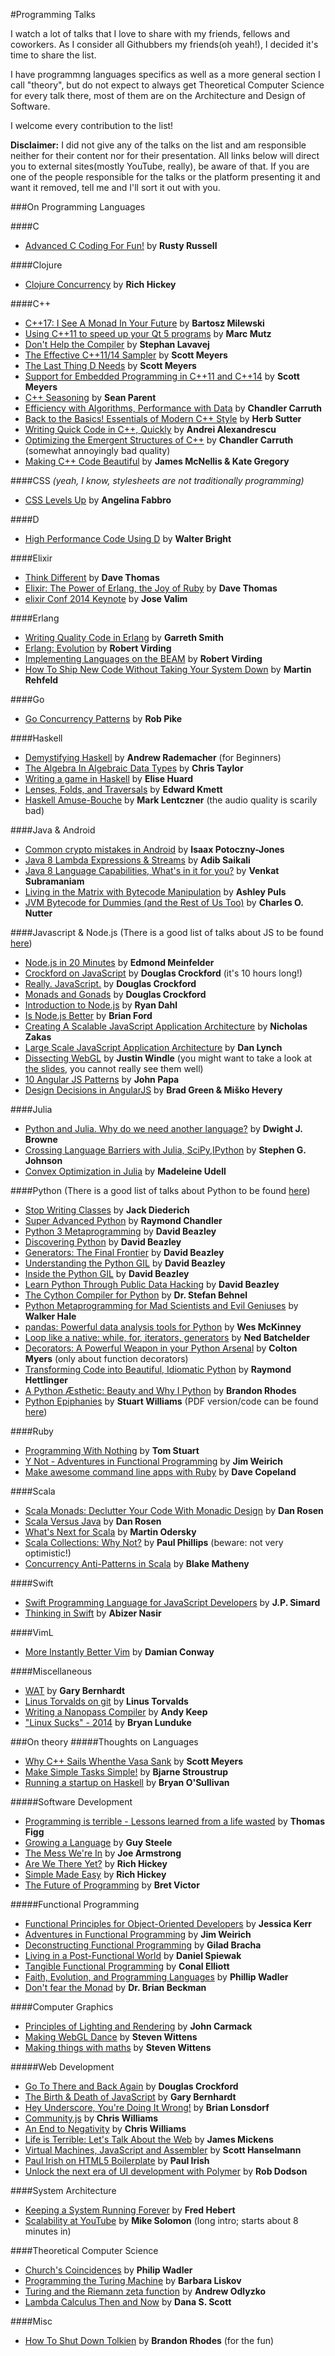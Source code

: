 #Programming Talks

I watch a lot of talks that I love to share with my friends, fellows and coworkers.
As I consider all Githubbers my friends(oh yeah!), I decided it's time to share the
list.

I have programmng languages specifics as well as a more general section I call "theory",
but do not expect to always get Theoretical Computer Science for every talk there,
most of them are on the Architecture and Design of Software.

I welcome every contribution to the list!

**Disclaimer:** I did not give any of the talks on the list and am responsible neither
for their content nor for their presentation. All links below will direct you to
external sites(mostly YouTube, really), be aware of that. If you are one of the people
responsible for the talks or the platform presenting it and want it removed,
tell me and I'll sort it out with you.

###On Programming Languages

####C
* [Advanced C Coding For Fun!](https://www.youtube.com/watch?v=BEQ3sRakIs0) by **Rusty Russell**

####Clojure
* [Clojure Concurrency](https://www.youtube.com/watch?v=dGVqrGmwOAw) by **Rich Hickey**

####C++
* [C++17: I See A Monad In Your Future](https://www.youtube.com/watch?v=BFnhhPehpKw) by **Bartosz Milewski**
* [Using C++11 to speed up your Qt 5 programs](http://www.youtube.com/watch?v=sajBj_eiH10) by **Marc Mutz**
* [Don't Help the Compiler](https://www.youtube.com/watch?v=AKtHxKJRwp4) by **Stephan Lavavej**
* [The Effective C++11/14 Sampler](http://channel9.msdn.com/Events/GoingNative/2013/An-Effective-Cpp11-14-Sampler) by **Scott Meyers**
* [The Last Thing D Needs](https://www.youtube.com/watch?v=48kP_Ssg2eY) by **Scott Meyers**
* [Support for Embedded Programming in C++11 and C++14](https://www.youtube.com/watch?v=J-tA17slViE) by **Scott Meyers**
* [C++ Seasoning](http://channel9.msdn.com/Events/GoingNative/2013/Cpp-Seasoning) by **Sean Parent**
* [Efficiency with Algorithms, Performance with Data](https://www.youtube.com/watch?v=fHNmRkzxHWs) by **Chandler Carruth**
* [Back to the Basics! Essentials of Modern C++ Style](https://www.youtube.com/watch?v=xnqTKD8uD64) by **Herb Sutter**
* [Writing Quick Code in C++, Quickly](https://www.youtube.com/watch?v=ea5DiCg8HOY) by **Andrei Alexandrescu**
* [Optimizing the Emergent Structures of C++](https://www.youtube.com/watch?v=eR34r7HOU14) by **Chandler Carruth** (somewhat annoyingly bad quality)
* [Making C++ Code Beautiful](https://www.youtube.com/watch?v=BiYliKliFvs) by **James McNellis & Kate Gregory**

####CSS 
*(yeah, I know, stylesheets are not traditionally programming)*
* [CSS Levels Up](https://www.youtube.com/watch?v=UpVj5azI-iI) by **Angelina Fabbro**

####D
* [High Performance Code Using D](https://www.youtube.com/watch?v=eh8WETRT7q4) by **Walter Bright**

####Elixir
* [Think Different](http://www.confreaks.com/videos/4119-elixirconf2014-opening-keynote-think-different) by **Dave Thomas**
* [Elixir: The Power of Erlang, the Joy of Ruby](https://www.youtube.com/watch?v=lww1aZ-ldz0) by **Dave Thomas**
* [elixir Conf 2014 Keynote](https://www.youtube.com/watch?v=aZXc11eOEpI) by **Jose Valim**

####Erlang
* [Writing Quality Code in Erlang](https://www.youtube.com/watch?v=CQyt9Vlkbis) by **Garreth Smith**
* [Erlang: Evolution](https://www.youtube.com/watch?v=od6CfA8xEcM) by **Robert Virding**
* [Implementing Languages on the BEAM](https://www.youtube.com/watch?v=qm0mbQbc9Kc) by **Robert Virding**
* [How To Ship New Code Without Taking Your System Down](https://www.youtube.com/watch?v=NfCLCmRi4_Y) by **Martin Rehfeld**

####Go
* [Go Concurrency Patterns](https://www.youtube.com/watch?v=f6kdp27TYZs) by **Rob Pike**

####Haskell
* [Demystifying Haskell](https://www.youtube.com/watch?v=apBWkBDVlow) by **Andrew Rademacher** (for Beginners)
* [The Algebra In Algebraic Data Types](https://www.youtube.com/watch?v=YScIPA8RbVE) by **Chris Taylor**
* [Writing a game in Haskell](https://www.youtube.com/watch?v=1MNTerD8IuI) by **Elise Huard**
* [Lenses, Folds, and Traversals](https://www.youtube.com/watch?v=cefnmjtAolY) by **Edward Kmett**
* [Haskell Amuse-Bouche](https://www.youtube.com/watch?v=b9FagOVqxmI) by **Mark Lentczner** (the audio quality is scarily bad)

####Java & Android
* [Common crypto mistakes in Android](http://vimeo.com/115219591) by **Isaax Potoczny-Jones**
* [Java 8 Lambda Expressions & Streams](https://www.youtube.com/watch?v=8pDm_kH4YKY) by **Adib Saikali**
* [Java 8 Language Capabilities, What's in it for you?](https://www.youtube.com/watch?v=j9nj5dTo54Q) by **Venkat Subramaniam**
* [Living in the Matrix with Bytecode Manipulation](https://www.youtube.com/watch?v=39kdr1mNZ_s) by **Ashley Puls**
* [JVM Bytecode for Dummies (and the Rest of Us Too)](https://www.youtube.com/watch?v=rPyqB1l4gko) by **Charles O. Nutter**

####Javascript & Node.js
(There is a good list of talks about JS to be found [here](https://github.com/bolshchikov/js-must-watch))
* [Node.js in 20 Minutes](https://www.youtube.com/watch?v=mq6uCM4ynpc) by **Edmond Meinfelder**
* [Crockford on JavaScript](https://www.youtube.com/playlist?list=PL7664379246A246CB) by **Douglas Crockford** (it's 10 hours long!)
* [Really. JavaScript.](https://www.youtube.com/watch?v=lTWGoL1N-Kc) by **Douglas Crockford**
* [Monads and Gonads](https://www.youtube.com/watch?v=b0EF0VTs9Dc) by **Douglas Crockford**
* [Introduction to Node.js](http://www.yuiblog.com/blog/2010/05/20/video-dahl/) by **Ryan Dahl** 
* [Is Node.js Better](https://www.youtube.com/watch?v=C5fa1LZYodQ) by **Brian Ford** 
* [Creating A Scalable JavaScript Application Architecture](https://www.youtube.com/watch?v=b5pFv9NB9fs) by **Nicholas Zakas**
* [Large Scale JavaScript Application Architecture](https://www.youtube.com/watch?v=kNrnRG1YgAQ) by **Dan Lynch**
* [Dissecting WebGL](http://new.livestream.com/hugeinc/events/2192947) by **Justin Windle** 
    (you might want to take a look at [the slides](https://github.com/hugeinc/doctype-meetup/tree/master/dissecting-webgl), you cannot really see them well)
* [10 Angular JS Patterns](https://www.youtube.com/watch?v=UlvCbnKAH3g) by **John Papa**
* [Design Decisions in AngularJS](https://www.youtube.com/watch?v=HCR7i5F5L8c) by **Brad Green & Miško Hevery**

####Julia
* [Python and Julia. Why do we need another language?](https://www.youtube.com/watch?v=6Q1OiMsik5g) by **Dwight J. Browne**
* [Crossing Language Barriers with Julia, SciPy,IPython](https://www.youtube.com/watch?v=jhlVHoeB05A) by **Stephen G. Johnson**
* [Convex Optimization in Julia](https://www.youtube.com/watch?v=SoI0lEaUvTs) by **Madeleine Udell**

####Python
(There is a good list of talks about Python to be found [here](https://github.com/s16h/py-must-watch))
* [Stop Writing Classes](http://pyvideo.org/video/880/stop-writing-classes) by **Jack Diederich** 
* [Super Advanced Python](http://www.youtube.com/watch?v=u2KZJzoz-qI) by **Raymond Chandler**
* [Python 3 Metaprogramming](https://www.youtube.com/watch?v=sPiWg5jSoZI) by **David Beazley**
* [Discovering Python](https://www.youtube.com/watch?v=RZ4Sn-Y7AP8) by **David Beazley**
* [Generators: The Final Frontier](https://www.youtube.com/watch?v=D1twn9kLmYg) by **David Beazley**
* [Understanding the Python GIL](https://www.youtube.com/watch?v=Obt-vMVdM8s) by **David Beazley**
* [Inside the Python GIL](https://www.youtube.com/watch?v=ph374fJqFPE) by **David Beazley**
* [Learn Python Through Public Data Hacking](https://www.youtube.com/watch?v=RrPZza_vZ3w) by **David Beazley**
* [The Cython Compiler for Python](https://www.youtube.com/watch?v=ZHpkLX2VFMU) by **Dr. Stefan Behnel**
* [Python Metaprogramming for Mad Scientists and Evil Geniuses](https://www.youtube.com/watch?v=Adr_QuDZxuM) by **Walker Hale**
* [pandas: Powerful data analysis tools for Python](https://www.youtube.com/watch?v=qbYYamU42Sw) by **Wes McKinney**
* [Loop like a native: while, for, iterators, generators](https://www.youtube.com/watch?v=EnSu9hHGq5o) by **Ned Batchelder**
* [Decorators: A Powerful Weapon in your Python Arsenal](https://www.youtube.com/watch?v=9oyr0mocZTg) by **Colton Myers** (only about function decorators)
* [Transforming Code into Beautiful, Idiomatic Python](https://www.youtube.com/watch?v=OSGv2VnC0go) by **Raymond Hettlinger**
* [A Python Æsthetic: Beauty and Why I Python](https://www.youtube.com/watch?v=x-kB2o8sd5c) by **Brandon Rhodes**
* [Python Epiphanies](https://www.youtube.com/watch?v=Pi9NpxAvYSs) by **Stuart Williams** (PDF version/code can be found [here](http://swilliams.ca/Python-Epiphanies.pdf))

####Ruby
* [Programming With Nothing](https://www.youtube.com/watch?v=VUhlNx_-wYk) by **Tom Stuart**
* [Y Not - Adventures in Functional Programming](http://www.confreaks.com/videos/1287-rubyconf2012-y-not-adventures-in-functional-programming) by **Jim Weirich**
* [Make awesome command line apps with Ruby](https://www.youtube.com/watch?v=1ILEw6Qca3U) by **Dave Copeland**

####Scala
* [Scala Monads: Declutter Your Code With Monadic Design](https://www.youtube.com/watch?v=Mw_Jnn_Y5iA) by **Dan Rosen**
* [Scala Versus Java](https://www.youtube.com/watch?v=PKc5IwHG68k) by **Dan Rosen**
* [What's Next for Scala](https://www.youtube.com/watch?v=qqQNqIy5LdM) by **Martin Odersky**
* [Scala Collections: Why Not?](https://www.youtube.com/watch?v=uiJycy6dFSQ) by **Paul Phillips** (beware: not very optimistic!)
* [Concurrency Anti-Patterns in Scala](https://www.youtube.com/watch?v=dCEZDlH1ygo) by **Blake Matheny**

####Swift
* [Swift Programming Language for JavaScript Developers](https://www.youtube.com/watch?v=TlvLGTXn_gk) by **J.P. Simard**
* [Thinking in Swift](http://vimeo.com/105440181) by **Abizer Nasir**

####VimL
* [More Instantly Better Vim](https://www.youtube.com/watch?v=aHm36-na4-4) by **Damian Conway**

####Miscellaneous
* [WAT](https://www.destroyallsoftware.com/talks/wat) by **Gary Bernhardt** 
* [Linus Torvalds on git](https://www.youtube.com/watch?v=4XpnKHJAok8) by **Linus Torvalds**
* [Writing a Nanopass Compiler](https://www.youtube.com/watch?v=Os7FE3J-U5Q) by **Andy Keep**
* ["Linux Sucks" - 2014](https://www.youtube.com/watch?v=5pOxlazS3zs) by **Bryan Lunduke**

###On theory
#####Thoughts on Languages
* [Why C++ Sails Whenthe Vasa Sank](https://www.youtube.com/watch?v=ltCgzYcpFUI) by **Scott Meyers**
* [Make Simple Tasks Simple!](https://www.youtube.com/watch?v=nesCaocNjtQ) by **Bjarne Stroustrup**
* [Running a startup on Haskell](https://www.youtube.com/watch?v=ZR3Jirqk6W8) by **Bryan O'Sullivan**

#####Software Development
* [Programming is terrible - Lessons learned from a life wasted](https://www.youtube.com/watch?v=csyL9EC0S0c) by **Thomas Figg**
* [Growing a Language](https://www.youtube.com/watch?v=_ahvzDzKdB0) by **Guy Steele** 
* [The Mess We're In](https://www.youtube.com/watch?v=lKXe3HUG2l4) by **Joe Armstrong** 
* [Are We There Yet?](http://www.infoq.com/presentations/Are-We-There-Yet-Rich-Hickey) by **Rich Hickey** 
* [Simple Made Easy](http://www.infoq.com/presentations/Simple-Made-Easy) by **Rich Hickey** 
* [The Future of Programming](https://www.youtube.com/watch?v=8pTEmbeENF4) by **Bret Victor**

#####Functional Programming
* [Functional Principles for Object-Oriented Developers](http://www.youtube.com/watch?v=pMGY9ViIGNU) by **Jessica Kerr** 
* [Adventures in Functional Programming](https://vimeo.com/45140590) by **Jim Weirich** 
* [Deconstructing Functional Programming](http://www.infoq.com/presentations/functional-pros-cons) by **Gilad Bracha** 
* [Living in a Post-Functional World](http://www.infoq.com/presentations/post-functional-scala-clojure-haskell) by **Daniel Spiewak** 
* [Tangible Functional Programming](https://www.youtube.com/watch?v=faJ8N0giqzw) by **Conal Elliott** 
* [Faith, Evolution, and Programming Languages](https://www.youtube.com/watch?v=8frGknO8rIg) by **Phillip Wadler** 
* [Don't fear the Monad](https://www.youtube.com/watch?v=ZhuHCtR3xq8) by **Dr. Brian Beckman** 

####Computer Graphics
* [Principles of Lighting and Rendering](https://www.youtube.com/watch?v=IyUgHPs86XM) by **John Carmack**
* [Making WebGL Dance](https://www.youtube.com/watch?v=GNO_CYUjMK8) by **Steven Wittens**
* [Making things with maths](https://www.youtube.com/watch?v=Zkx1aKv2z8o) by **Steven Wittens**

#####Web Development
* [Go To There and Back Again](http://vimeo.com/78893726) by **Douglas Crockford** 
* [The Birth & Death of JavaScript](https://www.destroyallsoftware.com/talks/the-birth-and-death-of-javascript) by **Gary Bernhardt** 
* [Hey Underscore, You're Doing It Wrong!](http://www.youtube.com/watch?v=m3svKOdZijA) by **Brian Lonsdorf** 
* [Community.js](https://www.youtube.com/watch?v=23Yxji-tEfc) by **Chris Williams** 
* [An End to Negativity](https://www.youtube.com/watch?v=17rkSdkc5TI) by **Chris Williams** 
* [Life is Terrible: Let's Talk About the Web](http://vimeo.com/111122950) by **James Mickens** 
* [Virtual Machines, JavaScript and Assembler](https://www.youtube.com/watch?v=UzyoT4DziQ4) by **Scott Hanselmann**
* [Paul Irish on HTML5 Boilerplate](https://www.youtube.com/watch?v=qyM37XKkmKQ) by **Paul Irish**
* [Unlock the next era of UI development with Polymer](https://www.youtube.com/watch?v=HKrYfrAzqFA) by **Rob Dodson**


####System Architecture
* [Keeping a System Running Forever](https://www.youtube.com/watch?v=cQohRGGqevo) by **Fred Hebert**
* [Scalability at YouTube](https://www.youtube.com/watch?v=G-lGCC4KKok) by **Mike Solomon** (long intro; starts about 8 minutes in)

####Theoretical Computer Science
* [Church's Coincidences](https://www.youtube.com/watch?v=2PJ_DbKGFUA) by **Philip Wadler**
* [Programming the Turing Machine](https://www.youtube.com/watch?v=ibRar7sWulM) by **Barbara Liskov**
* [Turing and the Riemann zeta function](https://www.youtube.com/watch?v=pQS7X_8iTCA) by **Andrew Odlyzko**
* [Lambda Calculus Then and Now](https://www.youtube.com/watch?v=SphBW9ILVPU) by **Dana S. Scott**

####Misc
* [How To Shut Down Tolkien](https://www.youtube.com/watch?v=qVlqBxpCG24) by **Brandon Rhodes** (for the fun)
